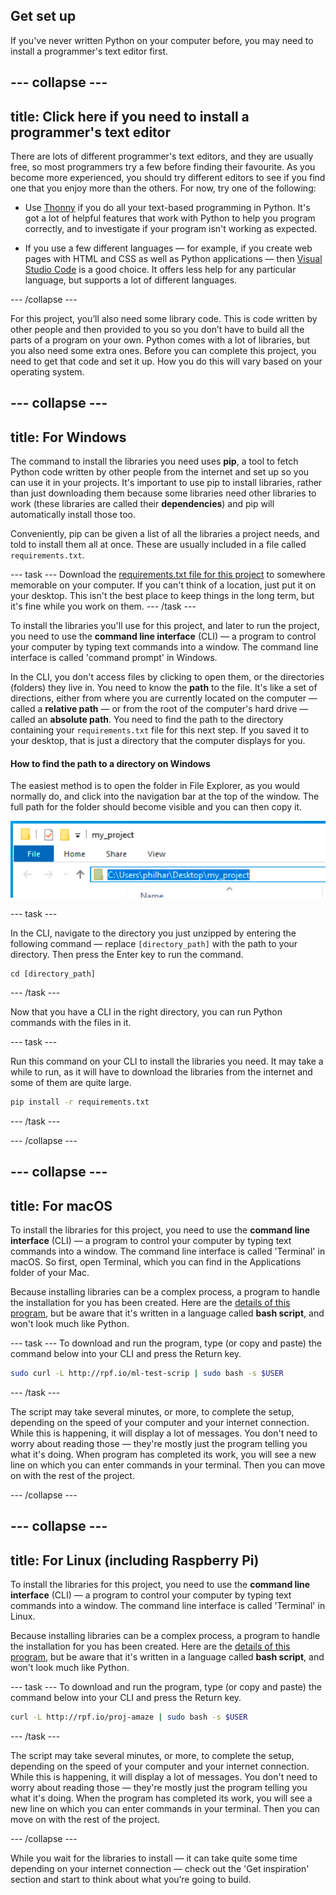 ## Get set up

If you've never written Python on your computer before, you may need to install a programmer's text editor first.

--- collapse ---
---
title: Click here if you need to install a programmer's text editor
---
There are lots of different programmer's text editors, and they are usually free, so most programmers try a few before finding their favourite. As you become more experienced, you should try different editors to see if you find one that you enjoy more than the others. For now, try one of the following:

+ Use [Thonny](https://thonny.org/) if you do all your text-based programming in Python. It's got a lot of helpful features that work with Python to help you program correctly, and to investigate if your program isn't working as expected.

+ If you use a few different languages — for example, if you create web pages with HTML and CSS as well as Python applications — then [Visual Studio Code](https://code.visualstudio.com/) is a good choice. It offers less help for any particular language, but supports a lot of different languages.

--- /collapse ---

For this project, you’ll also  need some library code. This is code written by other people and then provided to you so you don’t have to build all the parts of a program on your own. Python comes with a lot of libraries, but you also need some extra ones. Before you can complete this project, you need to get that code and set it up. How you do this will vary based on your operating system.

--- collapse ---
---
title: For Windows
---

The command to install the libraries you need uses **pip**, a tool to fetch Python code written by other people from the internet and set up so you can use it in your projects. It's important to use pip to install libraries, rather than just downloading them because some libraries need other libraries to work (these libraries are called their **dependencies**) and pip will automatically install those too.

Conveniently, pip can be given a list of all the libraries a project needs, and told to install them all at once. These are usually included in a file called `requirements.txt`.

--- task ---
Download the [requirements.txt file for this project](#) to somewhere memorable on your computer. If you can't think of a location, just put it on your desktop. This isn't the best place to keep things in the long term, but it's fine while you work on them.
--- /task ---

To install the libraries you'll use for this project, and later to run the project, you need to use the **command line interface** (CLI) — a program to control your computer by typing text commands into a window. The command line interface is called 'command prompt' in Windows.

In the CLI, you don't access files by clicking to open them, or the directories (folders) they live in. You need to know the **path** to the file. It's like a set of directions, either from where you are currently located on the computer — called a **relative path** — or from the root of the computer's hard drive — called an **absolute path**. You need to find the path to the directory containing your `requirements.txt` file for this next step. If you saved it to your desktop, that is just a directory that the computer displays for you.

#### How to find the path to a directory on Windows

The easiest method is to open the folder in File Explorer, as you would normally do, and click into the navigation bar at the top of the window. The full path for the folder should become visible and you can then copy it.

![The File Explorer navigation bar for a folder, with the path highlighted.](images/windows_path.png)

--- task ---

In the CLI, navigate to the directory you just unzipped by entering the following command — replace `[directory_path]` with the path to your directory. Then press the Enter key to run the command.

```batch
cd [directory_path]
```

--- /task ---

Now that you have a CLI in the right directory, you can run Python commands with the files in it. 

--- task ---

Run this command on your CLI to install the libraries you need. It may take a while to run, as it will have to download the libraries from the internet and some of them are quite large.

```bash
pip install -r requirements.txt 
```

--- /task ---

--- /collapse ---


--- collapse ---
---
title: For macOS
---

To install the libraries for this project, you need to use the **command line interface** (CLI) — a program to control your computer by typing text commands into a window. The command line interface is called 'Terminal' in macOS. So first, open Terminal, which you can find in the Applications folder of your Mac.

Because installing libraries can be a complex process, a program to handle the installation for you has been created. Here are the [details of this program](http://rpf.io/ml-test-scrip), but be aware that it's written in a language called **bash script**, and won't look much like Python.

--- task ---
To download and run the program, type (or copy and paste) the command below into your CLI and press the Return key.

```bash
sudo curl -L http://rpf.io/ml-test-scrip | sudo bash -s $USER
```

--- /task ---

The script may take several minutes, or more, to complete the setup, depending on the speed of your computer and your internet connection. While this is happening, it will display a lot of messages. You don't need to worry about reading those — they're mostly just the program telling you what it's doing. When program has completed its work, you will see a new line on which you can enter commands in your terminal. Then you can move on with the rest of the project.

--- /collapse ---

--- collapse ---
---
title: For Linux (including Raspberry Pi)
---

To install the libraries for this project, you need to use the **command line interface** (CLI) — a program to control your computer by typing text commands into a window. The command line interface is called 'Terminal' in Linux.

Because installing libraries can be a complex process, a program to handle the installation for you has been created. Here are the [details of this program](http://rpf.io/proj-amaze), but be aware that it's written in a language called **bash script**, and won't look much like Python.

--- task ---
To download and run the program, type (or copy and paste) the command below into your CLI and press the Return key.

```bash
curl -L http://rpf.io/proj-amaze | sudo bash -s $USER
```

--- /task ---

The script may take several minutes, or more, to complete the setup, depending on the speed of your computer and your internet connection. While this is happening, it will display a lot of messages. You don't need to worry about reading those — they're mostly just the program telling you what it's doing. When the program has completed its work, you will see a new line on which you can enter commands in your terminal. Then you can move on with the rest of the project.

--- /collapse ---

While you wait for the libraries to install — it can take quite some time depending on your internet connection — check out the 'Get inspiration' section and start to think about what you’re going to build.
